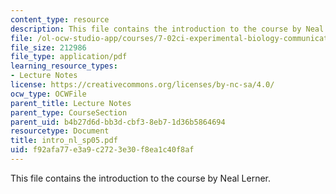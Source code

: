 ```yaml
---
content_type: resource
description: This file contains the introduction to the course by Neal Lerner.
file: /ol-ocw-studio-app/courses/7-02ci-experimental-biology-communications-intensive-spring-2005/f92afa77e3a9c2723e30f8ea1c40f8af_intro_nl_sp05.pdf
file_size: 212986
file_type: application/pdf
learning_resource_types:
- Lecture Notes
license: https://creativecommons.org/licenses/by-nc-sa/4.0/
ocw_type: OCWFile
parent_title: Lecture Notes
parent_type: CourseSection
parent_uid: b4b27d6d-bb3d-cbf3-8eb7-1d36b5864694
resourcetype: Document
title: intro_nl_sp05.pdf
uid: f92afa77-e3a9-c272-3e30-f8ea1c40f8af
---
```

This file contains the introduction to the course by Neal Lerner.